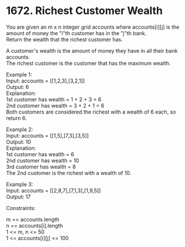 # 1672. Richest Customer Wealth  

You are given an m x n integer grid accounts where accounts[i][j] is the amount of money the "i"​​​​​​​​​​​th​​​​ customer has in the "j"​​​​​​​​​​​th​​​​ bank.   
Return the wealth that the richest customer has.  
  
A customer's wealth is the amount of money they have in all their bank accounts.   
The richest customer is the customer that has the maximum wealth.  
  
   
  
Example 1:  
Input: accounts = [[1,2,3],[3,2,1]]  
Output: 6  
Explanation:  
1st customer has wealth = 1 + 2 + 3 = 6  
2nd customer has wealth = 3 + 2 + 1 = 6  
Both customers are considered the richest with a wealth of 6 each, so return 6.  


Example 2:    
Input: accounts = [[1,5],[7,3],[3,5]]  
Output: 10  
Explanation:   
1st customer has wealth = 6  
2nd customer has wealth = 10   
3rd customer has wealth = 8  
The 2nd customer is the richest with a wealth of 10.  
  
  
Example 3:  
Input: accounts = [[2,8,7],[7,1,3],[1,9,5]]  
Output: 17  
   
Constraints:  
  
m == accounts.length  
n == accounts[i].length  
1 <= m, n <= 50  
1 <= accounts[i][j] <= 100  

